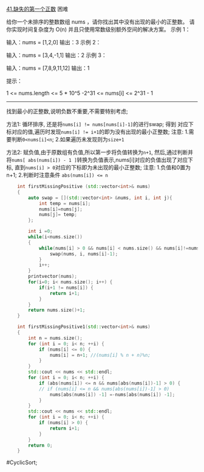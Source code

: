 [41.缺失的第一个正数](https://leetcode.cn/problems/first-missing-positive/description/)
困难

给你一个未排序的整数数组 nums ，请你找出其中没有出现的最小的正整数。
请你实现时间复杂度为 O(n) 并且只使用常数级别额外空间的解决方案。
示例 1：

输入：nums = [1,2,0]
输出：3
示例 2：

输入：nums = [3,4,-1,1]
输出：2
示例 3：

输入：nums = [7,8,9,11,12]
输出：1


提示：

1 <= nums.length <= 5 * 10^5
-2^31 <= nums[i] <= 2^31 - 1
---- ----
找到最小的正整数,说明负数不重要,不需要特别考虑;

方法1: 循环排序, 还是将`nums[i] != nums[nums[i]-1]`的进行swap;
    得到 对应下标对应的值,遍历时发现`nums[i] != i+1`的即为没有出现的最小正整数;
注意:
  1.需要判断`0<nums[i]<n`;
  2.如果遍历未发现则为`size+1`

方法2: 赋负值,由于原数组有负值,所以第一步将负值转换为`n+1`,
    然后,通过判断并将`nums[ abs(nums[i]) - 1 ]`转换为负值表示,nums[i]对应的负值出现了对应下标,
    直到`nums[i] > 0`对应的下标即为未出现的最小正整数;
注意:
  1.负值和0置为n+1;
  2.判断时注意条件 `abs(nums[i]) <= n`

```cpp
    int firstMissingPositive (std::vector<int>& nums)
    {
        auto swap = [](std::vector<int> &nums, int i, int j){
            int temp = nums[i];
            nums[i]=nums[j];
            nums[j]= temp;
        };

        int i =0;
        while(i<nums.size())
        {
            while(nums[i] > 0 && nums[i] < nums.size() && nums[i]!=nums[nums[i]-1]){
                swap(nums, i, nums[i]-1);
            }
            i++;
        }
        printvector(nums);
        for(i=0; i< nums.size(); i++) {
            if(i+1 != nums[i]) {
                return i+1;
            }
        }
        return nums.size()+1;
    }
```
```cpp
    int firstMissingPositive1(std::vector<int>& nums)
    {
        int n = nums.size();
        for (int i = 0; i< n; ++i) {
            if (nums[i] <= 0) {
                nums[i] = n+1; //(nums[i] % n + n)%n;
            }
        }
        std::cout << nums << std::endl;
        for (int i = 0; i< n; ++i) {
            if (abs(nums[i]) <= n && nums[abs(nums[i])-1] > 0) {
            // if (nums[i] <= n && nums[abs(nums[i])-1] > 0)
                nums[abs(nums[i]) -1] =-nums[abs(nums[i]) -1];
            }
        }
        std::cout << nums << std::endl;
        for (int i = 0; i< n; ++i) {
            if (nums[i] > 0) {
                return i+1;
            }
        }
        return 0;
    }
```
#CyclicSort;
